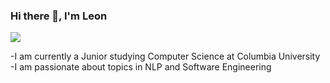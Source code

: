 ### Hi there 👋, I'm Leon 

<a href="https://github.com/antonkomarev/github-profile-views-counter">
    <img src="https://komarev.com/ghpvc/?username=llw2128&style=for-the-badge">
</a>

-I am currently a Junior studying Computer Science at Columbia University
<br>
-I am passionate about topics in NLP and Software Engineering

<!--
**llw2128/llw2128** is a ✨ _special_ ✨ repository because its `README.md` (this file) appears on your GitHub profile.

Here are some ideas to get you started:

- 🔭 I’m currently working on ...
- 🌱 I’m currently learning ...
- 👯 I’m looking to collaborate on ...
- 🤔 I’m looking for help with ...
- 💬 Ask me about ...
- 📫 How to reach me: ...
- 😄 Pronouns: ...
- ⚡ Fun fact: ...
-->
